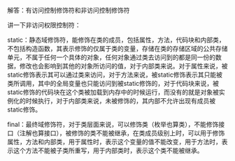 解答：有访问控制修饰符和非访问控制修饰符

讲一下非访问权限控制符：

static：静态域修饰符，能修饰在类的成员，包括属性，方法，代码块和内部类，不包括构造函数，其表示修饰的仅属于类的变量，存储在类的存储区域的公共存储单元，不属于任何一个具体的对象，任何对象通过类去访问到的都是同一份的数据，修改也会影响到其他的对象所访问的值，对于内部类来说。对于属性来说，被static修饰表示其可以通过类来访问，对于方法来说，被static修饰表示其只能被类所调用，其中的全局变量也只能访问到被static修饰的，对于代码块来说，被static修饰的代码块在这个类被加载到内存中的时候运行，而没有的就是对象被实例化的时候执行，对于内部类来说，未被修饰的，其内部不允许出现有成员被static修饰。

final：最终域修饰符，对于类层面来说，可以修饰类（枚举也算类），不能修饰接口（注解也算接口），被修饰的类不能被继承，在类成员级别上时，可以用于修饰属性，方法和内部类，用于属性时，表示这个变量的值不能改变，用于方法时，表示这个方法不能被子类所重写，用于内部类时，表示这个类不能被继承。

